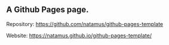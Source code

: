 ## A Github Pages page.

Repository: https://github.com/natamus/github-pages-template

Website: https://natamus.github.io/github-pages-template/
